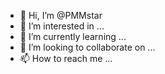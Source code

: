 - 👋 Hi, I’m @PMMstar
- 👀 I’m interested in ...
- 🌱 I’m currently learning ...
- 💞️ I’m looking to collaborate on ...
- 📫 How to reach me ...

<!---
PMMstar/PMMstar is a ✨ special ✨ repository because its `README.md` (this file) appears on your GitHub profile.
You can click the Preview link to take a look at your changes.
--->
